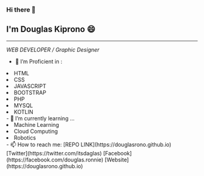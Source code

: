 ### Hi there 👋
## I'm Douglas Kiprono 😄
<hr/>
 <i> WEB DEVELOPER / Graphic Designer </i>

- 🔭 I’m Proficient in :
<li> HTML </li>
<li> CSS </li>
<li> JAVASCRIPT </li>
<li> BOOTSTRAP</li>
<li> PHP</li>
<li> MYSQL </li>
<li> KOTLIN </li>
- 🌱 I’m currently learning ...
<li> Machine Learning </li>
<li> Cloud Computing </li>
<li> Robotics </li>
- 📫 How to reach me:
[REPO LINK](https://douglasrono.github.io)<br>
 [Twitter](https://twitter.com/itsdaglas)
 [Facebook](https://facebook.com/douglas.ronnie)
 [Website](https://douglasrono.github.io)

